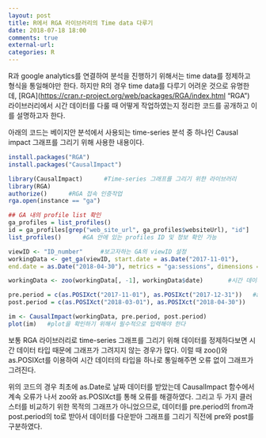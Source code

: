 ```yaml
---
layout: post
title: R에서 RGA 라이브러리의 Time data 다루기
date: 2018-07-18 18:00
comments: true
external-url:
categories: R
---
```


R과 google analytics를 연결하여 분석을 진행하기 위해서는 time data를 정제하고 형식을 통일해야만 한다. 하지만 R의 경우 time data를 다루기 어려운 것으로 유명한데, [RGA](https://cran.r-project.org/web/packages/RGA/index.html “RGA”) 라이브러리에서 시간 데이터를 다룰 때 어떻게 작업하였는지 정리한 코드를 공개하고 이를 설명하고자 한다. 

아래의 코드는 베이지안 분석에서 사용되는 time-series 분석 중 하나인 Causal impact 그래프를 그리기 위해 사용한 내용이다. 

```R
install.packages("RGA")
install.packages("CausalImpact")

library(CausalImpact)      #Time-series 그래프를 그리기 위한 라이브러리 
library(RGA)
authorize()      #RGA 접속 인증작업 
rga.open(instance == "ga")

## GA 내의 profile list 확인
ga_profiles = list_profiles()
id = ga_profiles[grep("web_site_url", ga_profiles$websiteUrl), "id"]
list_profiles()      #GA 안에 있는 profiles ID 및 정보 확인 가능 

viewID <- "ID_number"     #보고자하는 GA의 viewID 설정 
workingData <- get_ga(viewID, start.date = as.Date("2017-11-01"), 
end.date = as.Date("2018-04-30"), metrics = "ga:sessions", dimensions = "ga:date") 

workingData <- zoo(workingData[, -1], workingData$date)       #시간 데이터 변환 

pre.period = c(as.POSIXct("2017-11-01"), as.POSIXct("2017-12-31"))   #as.Date to as.POSIXct
post.period = c(as.POSIXct("2018-03-01"), as.POSIXct("2018-04-30"))

im <- CausalImpact(workingData, pre.period, post.period)
plot(im)   #plot을 확인하기 위해서 필수적으로 입력해야 한다 

```

보통 RGA 라이브러리로 time-series 그래프를 그리기 위해 데이터를 정제하다보면 시간 데이터 타입 때문에 그래프가 그려지지 않는 경우가 많다.
이럴 때 zoo()와 as.POSIXct를 이용하여 시간 데이터의 타입을 하나로 통일해주면 오류 없이 그래프가 그려진다.

위의 코드의 경우 최초에 as.Date로 날짜 데이터를 받았는데 CausalImpact 함수에서 계속 오류가 나서 zoo와 as.POSIXct를 통해 오류를 해결하였다.
그리고 두 가지 클러스터를 비교하기 위한 목적의 그래프가 아니었으므로, 데이터를 pre.period의 from과 post.period의 to로 받아서 데이터를 다운받아 그래프를 그리기 직전에 pre와 post를 구분하였다. 
